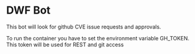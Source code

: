 # DWF Bot

This bot will look for github CVE issue requests and approvals.

To run the container you have to set the environment variable GH_TOKEN. This
token will be used for REST and git access
